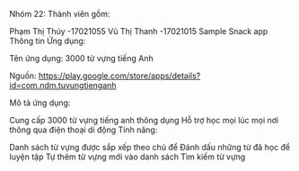Nhóm 22: Thành viên gồm:

Phạm Thị Thúy -17021055
Vũ Thị Thanh -17021015
Sample Snack app
Thông tin Ứng dụng:

Tên ứng dụng: 3000 từ vựng tiếng Anh

Nguồn: https://play.google.com/store/apps/details?id=com.ndm.tuvungtienganh 

Mô tả ứng dụng:

Cung cấp 3000 từ vựng tiếng anh thông dụng
Hỗ trợ học mọi lúc mọi nơi thông qua điện thoại di động
Tính năng:

Danh sách từ vựng được sắp xếp theo chủ để
Đánh dấu những từ đã học để luyện tập
Tự thêm từ vựng mới vào danh sách
Tìm kiếm từ vựng
